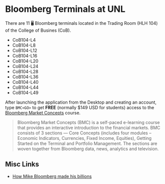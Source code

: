 # Bloomberg Terminals at UNL

There are 11 :desktop_computer: Bloomberg terminals located in the Trading Room (HLH 104) of the College of Busines (CoB).

* CoB104-L4
* CoB104-L8
* CoB104-L12
* CoB104-L16
* CoB104-L20
* CoB104-L24
* CoB104-L28
* CoB104-L36
* CoB104-L40
* CoB104-L44
* CoB104-L49

After launching the application from the Desktop and creating an account, type `BMC<GO>` to get **FREE** (normally $149 USD for students) access to the [Bloomberg Market Concepts](https://www.bloomberg.com/professional/product/bloomberg-market-concepts/) course.

> Bloomberg Market Concepts (BMC) is a self-paced e-learning course that provides an interactive introduction to the financial markets. BMC consists of 3 sections — Core Concepts (includes four modules – Economic Indicators, Currencies, Fixed Income, Equities), Getting Started on the Terminal and Portfolio Management. The sections are woven together from Bloomberg data, news, analytics and television.

## Misc Links

* [How Mike Bloomberg made his billions](https://www.vox.com/2020-presidential-election/2019/12/11/21005008/michael-bloomberg-terminal-net-worth-2020)
